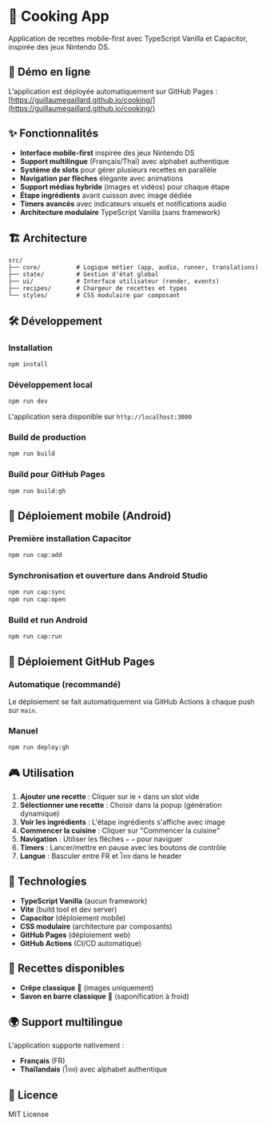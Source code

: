 # 🥞 Cooking App

Application de recettes mobile-first avec TypeScript Vanilla et Capacitor, inspirée des jeux Nintendo DS.

## 🚀 Démo en ligne

L'application est déployée automatiquement sur GitHub Pages : [https://guillaumegaillard.github.io/cooking/](https://guillaumegaillard.github.io/cooking/)

## ✨ Fonctionnalités

- **Interface mobile-first** inspirée des jeux Nintendo DS
- **Support multilingue** (Français/Thaï) avec alphabet authentique
- **Système de slots** pour gérer plusieurs recettes en parallèle
- **Navigation par flèches** élégante avec animations
- **Support médias hybride** (images et vidéos) pour chaque étape
- **Étape ingrédients** avant cuisson avec image dédiée
- **Timers avancés** avec indicateurs visuels et notifications audio
- **Architecture modulaire** TypeScript Vanilla (sans framework)

## 🏗️ Architecture

```
src/
├── core/          # Logique métier (app, audio, runner, translations)
├── state/         # Gestion d'état global
├── ui/            # Interface utilisateur (render, events)  
├── recipes/       # Chargeur de recettes et types
└── styles/        # CSS modulaire par composant
```

## 🛠️ Développement

### Installation

```bash
npm install
```

### Développement local

```bash
npm run dev
```

L'application sera disponible sur `http://localhost:3000`

### Build de production

```bash
npm run build
```

### Build pour GitHub Pages

```bash
npm run build:gh
```

## 📱 Déploiement mobile (Android)

### Première installation Capacitor

```bash
npm run cap:add
```

### Synchronisation et ouverture dans Android Studio

```bash
npm run cap:sync
npm run cap:open
```

### Build et run Android

```bash
npm run cap:run
```

## 🚀 Déploiement GitHub Pages

### Automatique (recommandé)

Le déploiement se fait automatiquement via GitHub Actions à chaque push sur `main`.

### Manuel

```bash
npm run deploy:gh
```

## 🎮 Utilisation

1. **Ajouter une recette** : Cliquer sur le `+` dans un slot vide
2. **Sélectionner une recette** : Choisir dans la popup (génération dynamique)
3. **Voir les ingrédients** : L'étape ingrédients s'affiche avec image
4. **Commencer la cuisine** : Cliquer sur "Commencer la cuisine"
5. **Navigation** : Utiliser les flèches `←` `→` pour naviguer
6. **Timers** : Lancer/mettre en pause avec les boutons de contrôle
7. **Langue** : Basculer entre FR et ไทย dans le header

## 🔧 Technologies

- **TypeScript Vanilla** (aucun framework)
- **Vite** (build tool et dev server)
- **Capacitor** (déploiement mobile)
- **CSS modulaire** (architecture par composants)
- **GitHub Pages** (déploiement web)
- **GitHub Actions** (CI/CD automatique)

## 📝 Recettes disponibles

- **Crêpe classique** 🥞 (images uniquement)
- **Savon en barre classique** 🧼 (saponification à froid)

## 🌍 Support multilingue

L'application supporte nativement :
- **Français** (FR)
- **Thaïlandais** (ไทย) avec alphabet authentique

## 📄 Licence

MIT License 